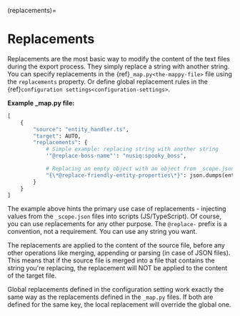 (replacements)=
# Replacements

Replacements are the most basic way to modify the content of the text files during the export process. They simply replace a string with another string. You can specify replacements in the {ref}`_map.py<the-mappy-file>` file using the `replacements` property. Or define global replacement rules in the {ref}`configuration settings<configuration-settings>`.

**Example _map.py file:**
```py
[
    {
        "source": "entity_handler.ts",
        "target": AUTO,
        "replacements": {
            # Simple example: replacing string with another string
            '"@replace-boss-name"': "nusiq:spooky_boss",

            # Replacing an empty object with an object from _scope.json
            "{\*@replace-friendly-entity-properties\*}": json.dumps(entity_properties)
        }
    }
]
```

The example above hints the primary use case of replacements - injecting values from the `_scope.json` files into scripts (JS/TypeScript). Of course, you can use replacements for any other purpose. The `@replace-` prefix is a convention, not a requirement. You can use any string you want.

The replacements are applied to the content of the source file, before any other operations like merging, appending or parsing (in case of JSON files). This means that if the source file is merged into a file that contains the string you're replacing, the replacement will NOT be applied to the content of the target file.

Global replacements defined in the configuration setting work exactly the same way as the replacements defined in the `_map.py` files. If both are defined for the same key, the local replacement will override the global one.
